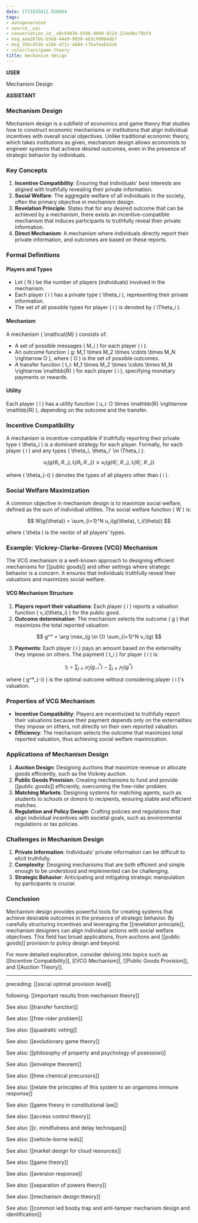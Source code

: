 ```yaml
---
date: 1721835012.920664
tags:
- autogenerated
- source__oai
- conversation_id__e0c04838-939b-40d0-922d-224e4bc79bf4
- msg_aaa267bb-b3e8-44e9-9038-eb3c99064db7
- msg_35bc4536-a2bb-471c-a604-c7bafeab1d16
- colorclass/game-theory
title: mechanism design
---
```


**USER**

Mechanism Design


**ASSISTANT**

### Mechanism Design

Mechanism design is a subfield of economics and game theory that studies how to construct economic mechanisms or institutions that align individual incentives with overall social objectives. Unlike traditional economic theory, which takes institutions as given, mechanism design allows economists to engineer systems that achieve desired outcomes, even in the presence of strategic behavior by individuals.

### Key Concepts

1. **Incentive Compatibility**: Ensuring that individuals' best interests are aligned with truthfully revealing their private information.
2. **Social Welfare**: The aggregate welfare of all individuals in the society, often the primary objective in mechanism design.
3. **Revelation Principle**: States that for any desired outcome that can be achieved by a mechanism, there exists an incentive-compatible mechanism that induces participants to truthfully reveal their private information.
4. **Direct Mechanism**: A mechanism where individuals directly report their private information, and outcomes are based on these reports.

### Formal Definitions

#### Players and Types

- Let \( N \) be the number of players (individuals) involved in the mechanism.
- Each player \( i \) has a private type \( \theta_i \), representing their private information.
- The set of all possible types for player \( i \) is denoted by \( \Theta_i \).

#### Mechanism

A mechanism \( \mathcal{M} \) consists of:
- A set of possible messages \( M_i \) for each player \( i \).
- An outcome function \( g: M_1 \times M_2 \times \cdots \times M_N \rightarrow O \), where \( O \) is the set of possible outcomes.
- A transfer function \( t_i: M_1 \times M_2 \times \cdots \times M_N \rightarrow \mathbb{R} \) for each player \( i \), specifying monetary payments or rewards.

#### Utility

Each player \( i \) has a utility function \( u_i: O \times \mathbb{R} \rightarrow \mathbb{R} \), depending on the outcome and the transfer.

### Incentive Compatibility

A mechanism is incentive-compatible if truthfully reporting their private type \( \theta_i \) is a dominant strategy for each player. Formally, for each player \( i \) and any types \( \theta_i, \theta_i' \in \Theta_i \):

$$
u_i(g(\theta_i, \theta_{-i}), t_i(\theta_i, \theta_{-i})) \geq u_i(g(\theta_i', \theta_{-i}), t_i(\theta_i', \theta_{-i}))
$$

where \( \theta_{-i} \) denotes the types of all players other than \( i \).

### Social Welfare Maximization

A common objective in mechanism design is to maximize social welfare, defined as the sum of individual utilities. The social welfare function \( W \) is:

$$
W(g(\theta)) = \sum_{i=1}^N u_i(g(\theta), t_i(\theta))
$$

where \( \theta \) is the vector of all players' types.

### Example: Vickrey-Clarke-Groves (VCG) Mechanism

The VCG mechanism is a well-known approach to designing efficient mechanisms for [[public goods]] and other settings where strategic behavior is a concern. It ensures that individuals truthfully reveal their valuations and maximizes social welfare.

#### VCG Mechanism Structure

1. **Players report their valuations**: Each player \( i \) reports a valuation function \( v_i(\theta_i) \) for the public good.
2. **Outcome determination**: The mechanism selects the outcome \( g \) that maximizes the total reported valuation:

$$
g^* = \arg \max_{g \in O} \sum_{i=1}^N v_i(g)
$$

3. **Payments**: Each player \( i \) pays an amount based on the externality they impose on others. The payment \( t_i \) for player \( i \) is:

$$
t_i = \sum_{j \neq i} v_j(g^*_{-i}) - \sum_{j \neq i} v_j(g^*)
$$

where \( g^*_{-i} \) is the optimal outcome without considering player \( i \)'s valuation.

### Properties of VCG Mechanism

- **Incentive Compatibility**: Players are incentivized to truthfully report their valuations because their payment depends only on the externalities they impose on others, not directly on their own reported valuation.
- **Efficiency**: The mechanism selects the outcome that maximizes total reported valuation, thus achieving social welfare maximization.

### Applications of Mechanism Design

1. **Auction Design**: Designing auctions that maximize revenue or allocate goods efficiently, such as the Vickrey auction.
2. **Public Goods Provision**: Creating mechanisms to fund and provide [[public goods]] efficiently, overcoming the free-rider problem.
3. **Matching Markets**: Designing systems for matching agents, such as students to schools or donors to recipients, ensuring stable and efficient matches.
4. **Regulation and Policy Design**: Crafting policies and regulations that align individual incentives with societal goals, such as environmental regulations or tax policies.

### Challenges in Mechanism Design

1. **Private Information**: Individuals' private information can be difficult to elicit truthfully.
2. **Complexity**: Designing mechanisms that are both efficient and simple enough to be understood and implemented can be challenging.
3. **Strategic Behavior**: Anticipating and mitigating strategic manipulation by participants is crucial.

### Conclusion

Mechanism design provides powerful tools for creating systems that achieve desirable outcomes in the presence of strategic behavior. By carefully structuring incentives and leveraging the [[revelation principle]], mechanism designers can align individual actions with social welfare objectives. This field has broad applications, from auctions and [[public goods]] provision to policy design and beyond.

For more detailed exploration, consider delving into topics such as [[Incentive Compatibility]], [[VCG Mechanism]], [[Public Goods Provision]], and [[Auction Theory]].


---

preceding: [[social optimal provision level]]  


following: [[important results from mechanism theory]]

See also: [[transfer function]]


See also: [[free-rider problem]]


See also: [[quadratic voting]]


See also: [[evolutionary game theory]]


See also: [[philosophy of property and psychology of posession]]


See also: [[envelope theorem]]


See also: [[hme chemical precursors]]


See also: [[relate the principles of this system to an organisms immune response]]


See also: [[game theory in constitutional law]]


See also: [[access control theory]]


See also: [[c. mindfulness and delay techniques]]


See also: [[vehicle-borne ieds]]


See also: [[market design for cloud resources]]


See also: [[game theory]]


See also: [[aversion response]]


See also: [[separation of powers theory]]


See also: [[mechanism design theory]]


See also: [[common ied booby trap and anti-tamper mechanism design and identification]]